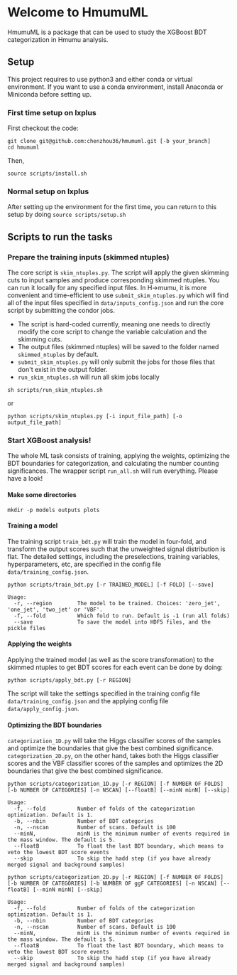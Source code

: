 # Welcome to HmumuML

HmumuML is a package that can be used to study the XGBoost BDT categorization in Hmumu analysis.

## Setup

This project requires to use python3 and either conda or virtual environment. If you want to use a conda environment, install Anaconda or Miniconda before setting up.

### First time setup on lxplus

First checkout the code:

```
git clone git@github.com:chenzhou36/hmumuml.git [-b your_branch]
cd hmumuml
```

Then,

```
source scripts/install.sh
```

### Normal setup on lxplus

After setting up the environment for the first time, you can return to this setup by doing `source scripts/setup.sh`

## Scripts to run the tasks

### Prepare the training inputs (skimmed ntuples)

The core script is `skim_ntuples.py`. The script will apply the given skimming cuts to input samples and produce corresponding skimmed ntuples. You can run it locally for any specified input files. In H->mumu, it is more convenient and time-efficient to use `submit_skim_ntuples.py` which will find all of the input files specified in `data/inputs_config.json` and run the core script by submitting the condor jobs.

- The script is hard-coded currently, meaning one needs to directly modify the core script to change the variable calculation and the skimming cuts.
- The output files (skimmed ntuples) will be saved to the folder named `skimmed_ntuples` by default.
- `submit_skim_ntuples.py` will only submit the jobs for those files that don't exist in the output folder.
- `run_skim_ntuples.sh` will run all skim jobs locally

```
sh scripts/run_skim_ntuples.sh
```
or
```
python scripts/skim_ntuples.py [-i input_file_path] [-o output_file_path]
```

### Start XGBoost analysis!

The whole ML task consists of training, applying the weights, optimizing the BDT boundaries for categorization, and calculating the number counting significances. The wrapper script `run_all.sh` will run everything. Please have a look!

#### Make some directories
```
mkdir -p models outputs plots
```

#### Training a model

The training script `train_bdt.py` will train the model in four-fold, and transform the output scores such that the unweighted signal distribution is flat. The detailed settings, including the preselections, training variables, hyperparameters, etc, are specified in the config file `data/training_config.json`.

```
python scripts/train_bdt.py [-r TRAINED_MODEL] [-f FOLD] [--save]

Usage:
  -r, --region        The model to be trained. Choices: 'zero_jet', 'one_jet', 'two_jet' or 'VBF'.
  -f, --fold          Which fold to run. Default is -1 (run all folds)
  --save              To save the model into HDF5 files, and the pickle files
```

#### Applying the weights

Applying the trained model (as well as the score transformation) to the skimmed ntuples to get BDT scores for each event can be done by doing:
```
python scripts/apply_bdt.py [-r REGION]
```
The script will take the settings specified in the training config file `data/training_config.json` and the applying config file `data/apply_config.json`.

#### Optimizing the BDT boundaries

`categorization_1D.py` will take the Higgs classifier scores of the samples and optimize the boundaries that give the best combined significance. `categorization_2D.py`, on the other hand, takes both the Higgs classifier scores and the VBF classifier scores of the samples and optimizes the 2D boundaries that give the best combined significance.

```
python scripts/categorization_1D.py [-r REGION] [-f NUMBER OF FOLDS] [-b NUMBER OF CATEGORIES] [-n NSCAN] [--floatB] [--minN minN] [--skip]

Usage:
  -f, --fold          Number of folds of the categorization optimization. Default is 1.
  -b, --nbin          Number of BDT categories
  -n, --nscan         Number of scans. Default is 100
  --minN,             minN is the minimum number of events required in the mass window. The default is 5.
  --floatB            To float the last BDT boundary, which means to veto the lowest BDT score events
  --skip              To skip the hadd step (if you have already merged signal and background samples)
```

```
python scripts/categorization_2D.py [-r REGION] [-f NUMBER OF FOLDS] [-b NUMBER OF CATEGORIES] [-b NUMBER OF ggF CATEGORIES] [-n NSCAN] [--floatB] [--minN minN] [--skip]

Usage:
  -f, --fold          Number of folds of the categorization optimization. Default is 1.
  -b, --nbin          Number of BDT categories
  -n, --nscan         Number of scans. Default is 100
  --minN,             minN is the minimum number of events required in the mass window. The default is 5.
  --floatB            To float the last BDT boundary, which means to veto the lowest BDT score events
  --skip              To skip the hadd step (if you have already merged signal and background samples)
```
